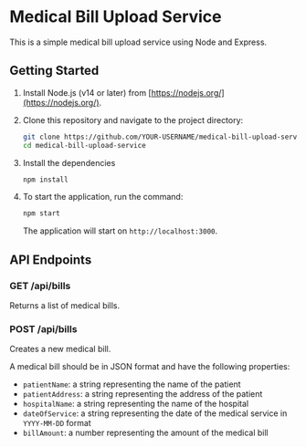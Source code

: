 # Medical Bill Upload Service

This is a simple medical bill upload service using Node and Express.

## Getting Started

1. Install Node.js (v14 or later) from [https://nodejs.org/](https://nodejs.org/).

2. Clone this repository and navigate to the project directory:

   ```sh
   git clone https://github.com/YOUR-USERNAME/medical-bill-upload-service.git
   cd medical-bill-upload-service

3. Install the dependencies

    ```sh
    npm install

4. To start the application, run the command: 
    ```sh
    npm start
    ```
   The application will start on  `http://localhost:3000`.

## API Endpoints

### GET /api/bills

Returns a list of medical bills.

### POST /api/bills

Creates a new medical bill.

A medical bill should be in JSON format and have the following properties:

- `patientName`: a string representing the name of the patient
- `patientAddress`: a string representing the address of the patient
- `hospitalName`: a string representing the name of the hospital
- `dateOfService`: a string representing the date of the medical service in `YYYY-MM-DD` format
- `billAmount`: a number representing the amount of the medical bill
